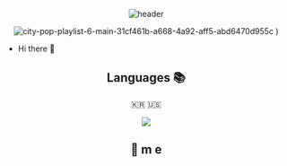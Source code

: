 <div align=center>

![header](https://capsule-render.vercel.app/api?type=soft&color=auto&height=150&section=header&text=xogjs&fontSize=70&animation=twinkling)
  
![city-pop-playlist-6-main-31cf461b-a668-4a92-aff5-abd6470d955c](https://user-images.githubusercontent.com/78254621/187934581-e88b722d-f906-4786-9ba6-88855fdbba99.gif)
)

  
<div align=left>

* Hi there 👋

 


<div align=center>
 

## Languages 📚

<p align="center"> 🇰🇷 🇺🇸 </p>

 <p>
  <img src="https://img.shields.io/badge/Nike-#111111?style=flat-square&logo=Nike&logoColor=white"/>
</p>



## 💫 m e
 
